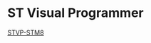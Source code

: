 # ST Visual Programmer
[STVP-STM8](http://www.st.com/content/st_com/en/products/development-tools/software-development-tools/stm8-software-development-tools/stm8-programmers/stvp-stm8.html)
